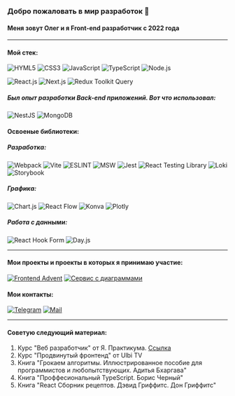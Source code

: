 ### Добро пожаловать в мир разработок 👋
#### Меня зовут Олег и я Front-end разработчик с 2022 года

---

#### Мой стек:
![HYML5](https://img.shields.io/badge/HTML5-E34F26?style=for-the-badge&logo=html5&logoColor=white) 
![CSS3](https://img.shields.io/badge/CSS3-1572B6?style=for-the-badge&logo=css3&logoColor=white)
![JavaScript](https://img.shields.io/badge/JavaScript-323330?style=for-the-badge&logo=javascript&logoColor=F7DF1E)
![TypeScript](https://img.shields.io/badge/TypeScript-323330?style=for-the-badge&logo=typescript&logoColor=F7DF1E)
![Node.js](https://img.shields.io/badge/Node.js-43853D?style=for-the-badge&logo=node.js&logoColor=white)

![React.js](https://img.shields.io/badge/React-20232A?style=for-the-badge&logo=react&logoColor=61DAFB)
![Next.js](https://img.shields.io/badge/Next.js-000000?style=for-the-badge&logo=next.js&logoColor=white)
![Redux Toolkit Query](https://img.shields.io/badge/Redux%20Toolkit%20Query-764ABC?style=for-the-badge&logo=redux&logoColor=white)

##### Был опыт разработки Back-end приложений. Вот что использовал:
![NestJS](https://img.shields.io/badge/NestJS-E0234E?style=for-the-badge&logo=nestjs&logoColor=white)
![MongoDB](https://img.shields.io/badge/MongoDB-4EA94B?style=for-the-badge&logo=mongodb&logoColor=white)

#### Освоеные библиотеки:
##### Разработка:
![Webpack](https://img.shields.io/badge/webpack-%238DD6F9.svg?style=for-the-badge&logo=webpack&logoColor=black)
![Vite](https://img.shields.io/badge/Vite-646CFF?style=for-the-badge&logo=vite&logoColor=white)
![ESLINT](https://img.shields.io/badge/eslint-3A33D1?style=for-the-badge&logo=eslint&logoColor=white)
![MSW](https://img.shields.io/badge/MSW-EF4444?style=for-the-badge&logo=msw&logoColor=white)
![Jest](https://img.shields.io/badge/-jest-%23C21325?style=for-the-badge&logo=jest&logoColor=white)
![ React Testing Library ](https://img.shields.io/badge/React_Testing_Library-black?style=for-the-badge&logo=react)
![ Loki ](https://img.shields.io/badge/Loki-black?style=for-the-badge&logo=loki)
![Storybook](https://img.shields.io/badge/-Storybook-FF4785?style=for-the-badge&logo=storybook&logoColor=white)

##### Графика:
![Chart.js](https://img.shields.io/badge/Chart.js-FF6384?style=for-the-badge&logo=chartdotjs&logoColor=white)
![React Flow](https://img.shields.io/badge/React%20Flow-007ACC?style=for-the-badge&logo=react&logoColor=white)
![ Konva ](https://img.shields.io/badge/Konva.js-white?style=for-the-badge&logo=konva)
![ Plotly ](https://img.shields.io/badge/Plotly.js-black?style=for-the-badge&logo=plotly)

##### Работа с данными:
![React Hook Form](https://img.shields.io/badge/React%20Hook%20Form-EC5990?style=for-the-badge&logo=reacthookform&logoColor=white)
![Day.js](https://img.shields.io/badge/Day.js-FF5F00?style=for-the-badge&logo=dayjs&logoColor=white)  

---

#### Мои проекты и проекты в которых я принимаю участие:
[![Frontend Advent](https://img.shields.io/badge/Frontend_Advent-FF4500?style=for-the-badge&logo=fire&logoColor=white)](https://simple-on-it.com/frontend-advent/calendar)
[![Сервис с диаграммами](https://img.shields.io/badge/Сервис_с_диаграммами-4F46E5?style=for-the-badge&logo=appveyor&logoColor=white)](https://github.com/web-diagrams/web-diagrams-front)


#### Мои контакты:
[![Telegram](https://img.shields.io/badge/Telegram-2CA5E0?style=for-the-badge&logo=telegram&logoColor=white)](https://t.me/orlov_development)
[![Mail](https://img.shields.io/badge/-eagle.217@mail.ru-141130?style=for-the-badge&logo=Gmail)](mailto:eagle.217@mail.ru)

---

#### Советую следующий материал:
1. Курс "Веб разработчик" от Я. Практикума. [Ссылка](https://docs.yandex.ru/docs/view?url=ya-disk-public%3A%2F%2Fdh2eHx6oi7UROshvKA7vVcq0PTj3eUy5Nr0mC7sdHXd3O9NgjVpR%2BgmgwVWTm9Hdq%2FJ6bpmRyOJonT3VoXnDag%3D%3D&name=Орлов%20Олег%20Сергеевич_20232WD00151.pdf&nosw=1)
2. Курс "Продвинутый фронтенд" от Ulbi TV
3. Книга "Грокаем алгоритмы. Иллюстрированное пособие для программистов и любопытствующих. Адитья Бхаргава"
4. Книга "Проффесиональный TypeScript. Борис Черный"
5. Книга "React Сборник рецептов. Дэвид Гриффитс. Дон Гриффитс"

<!-- <img align="left" alt="codeStaker's" src="https://github-readme-stats.vercel.app/api?username=orlov-oleg-developer&show_icons=true&hide_border=true"> -->

<!-- [![Top Langs](https://github-readme-stats.vercel.app/api/top-langs/?username=yurovdigital&layout=compact)](https://github.com/anuraghazra/github-readme-stats) -->

